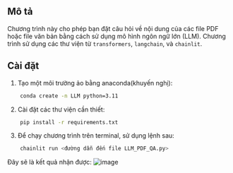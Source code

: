 ## Mô tả
Chương trình này cho phép bạn đặt câu hỏi về nội dung của các file PDF hoặc file văn bản bằng cách sử dụng mô hình ngôn ngữ lớn (LLM). Chương trình sử dụng các thư viện từ `transformers`, `langchain`, và `chainlit`.

## Cài đặt
1. Tạo một môi trường ảo bằng anaconda(khuyến nghị):
```bash
    conda create -n LLM python=3.11
```
2. Cài đặt các thư viện cần thiết: 
```bash
    pip install -r requirements.txt
```
3. Để chạy chương trình trên terminal, sử dụng lệnh sau:
```bash
    chainlit run <đường dẫn đến file LLM_PDF_QA.py>
```
Đây sẽ là kết quả nhận được:
![image](https://github.com/FUDUWEIII111/LLM-PDF/assets/147261621/3f7c0d1a-25fa-4aad-9f3e-6c2656ff6d74)
